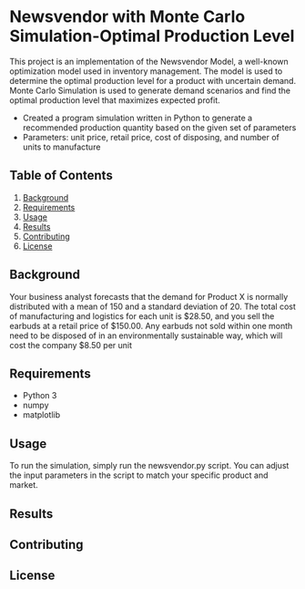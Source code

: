 # Newsvendor with Monte Carlo Simulation-Optimal Production Level

This project is an implementation of the Newsvendor Model, a well-known optimization model used in inventory management. The model is used to determine the optimal production level for a product with uncertain demand. Monte Carlo Simulation is used to generate demand scenarios and find the optimal production level that maximizes expected profit.

* Created a program simulation written in Python to generate a recommended production quantity based on the given set of parameters
* Parameters: unit price, retail price, cost of disposing, and number of units to manufacture

## Table of Contents
1. [Background](#Background)
2. [Requirements](#Requirements)
3. [Usage](#Usage)
4. [Results](#Results)
5. [Contributing](#Contributing)
6. [License](#License)

## Background

Your business analyst forecasts that the demand for Product X is normally distributed with a mean of 150 and a standard deviation of 20. The total cost of manufacturing and logistics for each unit is $28.50, and you sell the earbuds at a retail price of $150.00. Any earbuds not sold within one month need to be disposed of in an environmentally sustainable way, which will cost the company $8.50 per unit

## Requirements<a name="Requirements"></a>

* Python 3
* numpy
* matplotlib

## Usage

To run the simulation, simply run the newsvendor.py script. You can adjust the input parameters in the script to match your specific product and market.


## Results

## Contributing

## License
